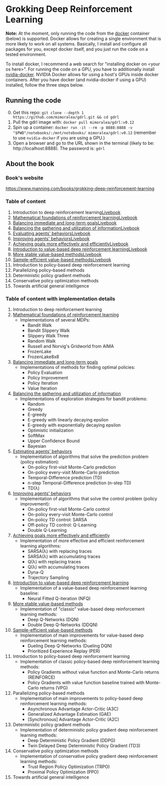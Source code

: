 # Grokking Deep Reinforcement Learning

**Note:** At the moment, only running the code from the [docker](https://github.com/docker/docker-ce) container (below) is supported. Docker allows for creating a single environment that is more likely to work on all systems. Basically, I install and configure all packages for you, except docker itself, and you just run the code on a tested environment. 

To install docker, I recommend a web search for "installing docker on \<your os here>". For running the code on a GPU, you have to additionally install [nvidia-docker](https://github.com/NVIDIA/nvidia-docker). NVIDIA Docker allows for using a host's GPUs inside docker containers. After you have docker (and nvidia-docker if using a GPU) installed, follow the three steps below. 

## Running the code
  0. Get this repo: `git clone --depth 1 https://github.com/mimoralea/gdrl.git && cd gdrl`
  1. Pull the gdrl image with: `docker pull mimoralea/gdrl:v0.12`
  2. Spin up a container: `docker run -it --rm -p 8888:8888 -v "$PWD"/notebooks/:/mnt/notebooks/ mimoralea/gdrl:v0.12` (remember to use `nvidia-docker` if you are using a GPU.)
  3. Open a browser and go to the URL shown in the terminal (likely to be: http://localhost:8888). The password is: `gdrl`

## About the book

### Book's website

https://www.manning.com/books/grokking-deep-reinforcement-learning

### Table of content

  1. Introduction to deep reinforcement learning[Livebook](https://livebook.manning.com/book/grokking-deep-reinforcement-learning/chapter-1)
  2. [Mathematical foundations of reinforcement learning](/notebooks/chapter_02/chapter-02.ipynb)[Livebook](https://livebook.manning.com/book/grokking-deep-reinforcement-learning/chapter-2)
  3. [Balancing immediate and long-term goals](/notebooks/chapter_03/chapter-03.ipynb)[Livebook](https://livebook.manning.com/book/grokking-deep-reinforcement-learning/chapter-3)
  4. [Balancing the gathering and utilization of information](/notebooks/chapter_04/chapter-04.ipynb)[Livebook](https://livebook.manning.com/book/grokking-deep-reinforcement-learning/chapter-4)
  5. [Evaluating agents' behaviors](/notebooks/chapter_05/chapter-05.ipynb)[Livebook](https://livebook.manning.com/book/grokking-deep-reinforcement-learning/chapter-5)
  6. [Improving agents' behaviors](/notebooks/chapter_06/chapter-06.ipynb)[Livebook](https://livebook.manning.com/book/grokking-deep-reinforcement-learning/chapter-6)
  7. [Achieving goals more effectively and efficiently](/notebooks/chapter_07/chapter-07.ipynb)[Livebook](https://livebook.manning.com/book/grokking-deep-reinforcement-learning/chapter-7)
  8. [Introduction to value-based deep reinforcement learning](/notebooks/chapter_08/chapter-08.ipynb)[Livebook](https://livebook.manning.com/book/grokking-deep-reinforcement-learning/chapter-8)
  9. [More stable value-based methods](/notebooks/chapter_09/chapter-09.ipynb)[Livebook](https://livebook.manning.com/book/grokking-deep-reinforcement-learning/chapter-9)
  10. [Sample-efficient value-based methods](/notebooks/chapter_10/chapter-10.ipynb)[Livebook](https://livebook.manning.com/book/grokking-deep-reinforcement-learning/chapter-10)
  11. Introduction to policy-based deep reinforcement learning
  12. Parallelizing policy-based methods
  13. Deterministic policy gradient methods
  14. Conservative policy optimization methods
  15. Towards artificial general intelligence

### Table of content with implementation details

  1. Introduction to deep reinforcement learning
  2. [Mathematical foundations of reinforcement learning](/notebooks/chapter_02/chapter-02.ipynb)
      - Implementations of several MDPs: 
          - Bandit Walk
          - Bandit Slippery Walk
          - Slippery Walk Three
          - Random Walk
          - Russell and Norvig's Gridworld from AIMA
          - FrozenLake
          - FrozenLake8x8
  3. [Balancing immediate and long-term goals](/notebooks/chapter_03/chapter-03.ipynb)
      - Implementations of methods for finding optimal policies:
          - Policy Evaluation
          - Policy Improvement
          - Policy Iteration
          - Value Iteration
  4. [Balancing the gathering and utilization of information](/notebooks/chapter_04/chapter-04.ipynb)
      - Implementations of exploration strategies for bandit problems:
          - Random
          - Greedy
          - E-greedy
          - E-greedy with linearly decaying epsilon
          - E-greedy with exponentially decaying epsilon
          - Optimistic initialization
          - SoftMax
          - Upper Confidence Bound
          - Bayesian
  5. [Estimating agents' behaviors](/notebooks/chapter_05/chapter-05.ipynb)
      - Implementation of algorithms that solve the prediction problem (policy estimation):
          - On-policy first-visit Monte-Carlo prediction
          - On-policy every-visit Monte-Carlo prediction
          - Temporal-Difference prediction (TD)
          - n-step Temporal-Difference prediction (n-step TD)
          - TD(λ)
  6. [Improving agents' behaviors](/notebooks/chapter_06/chapter-06.ipynb)
      - Implementation of algorithms that solve the control problem (policy improvement):
          - On-policy first-visit Monte-Carlo control
          - On-policy every-visit Monte-Carlo control
          - On-policy TD control: SARSA
          - Off-policy TD control: Q-Learning
          - Double Q-Learning
  7. [Achieving goals more effectively and efficiently](/notebooks/chapter_07/chapter-07.ipynb)
      - Implementation of more effective and efficient reinforcement learning algorithms:
          - SARSA(λ) with replacing traces
          - SARSA(λ) with accumulating traces
          - Q(λ) with replacing traces
          - Q(λ) with accumulating traces
          - Dyna-Q
          - Trajectory Sampling
  8. [Introduction to value-based deep reinforcement learning](/notebooks/chapter_08/chapter-08.ipynb)
      - Implementation of a value-based deep reinforcement learning baseline:
          - Neural Fitted Q-iteration (NFQ)
  9. [More stable value-based methods](/notebooks/chapter_09/chapter-09.ipynb)
      - Implementation of "classic" value-based deep reinforcement learning methods:
          - Deep Q-Networks (DQN)
          - Double Deep Q-Networks (DDQN)
  10. [Sample-efficient value-based methods](/notebooks/chapter_10/chapter-10.ipynb)
      - Implementation of main improvements for value-based deep reinforcement learning methods:
          - Dueling Deep Q-Networks (Dueling DQN)
          - Prioritized Experience Replay (PER)
  11. Introduction to policy-based deep reinforcement learning
      - Implementation of classic policy-based deep reinforcement learning methods:
          - Policy Gradients without value function and Monte-Carlo returns (REINFORCE)
          - Policy Gradients with value function baseline trained with Monte-Carlo returns (VPG)  
  12. Parallelizing policy-based methods
      - Implementation of main improvements to policy-based deep reinforcement learning methods:
          - Asynchronous Advantage Actor-Critic (A3C)
          - Generalized Advantage Estimation (GAE)
          - \[Synchronous\] Advantage Actor-Critic (A2C)
  13. Deterministic policy gradient methods
      - Implementation of deterministic policy gradient deep reinforcement learning methods:
          - Deep Deterministic Policy Gradient (DDPG)
          - Twin Delayed Deep Deterministic Policy Gradient (TD3)
  14. Conservative policy optimization methods
      - Implementation of conservative policy gradient deep reinforcement learning methods:
          - Trust Region Policy Optimization (TRPO)
          - Proximal Policy Optimization (PPO)
  15. Towards artificial general intelligence
